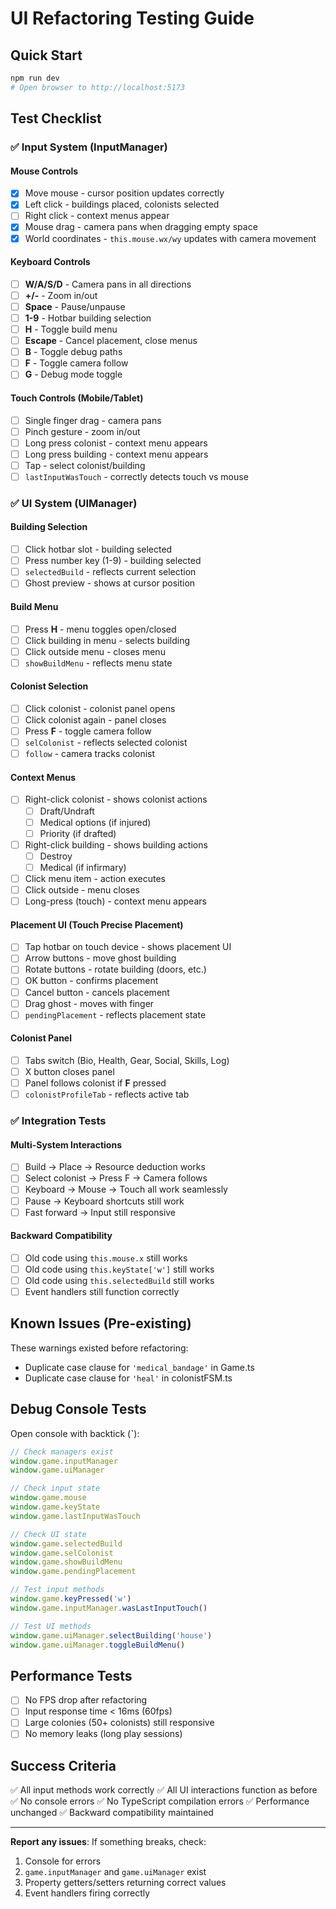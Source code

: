 # UI Refactoring Testing Guide

## Quick Start
```bash
npm run dev
# Open browser to http://localhost:5173
```

## Test Checklist

### ✅ Input System (InputManager)

#### Mouse Controls
- [x] Move mouse - cursor position updates correctly
- [x] Left click - buildings placed, colonists selected
- [ ] Right click - context menus appear
- [x] Mouse drag - camera pans when dragging empty space
- [x] World coordinates - `this.mouse.wx/wy` updates with camera movement

#### Keyboard Controls
- [ ] **W/A/S/D** - Camera pans in all directions
- [ ] **+/-** - Zoom in/out
- [ ] **Space** - Pause/unpause
- [ ] **1-9** - Hotbar building selection
- [ ] **H** - Toggle build menu
- [ ] **Escape** - Cancel placement, close menus
- [ ] **B** - Toggle debug paths
- [ ] **F** - Toggle camera follow
- [ ] **G** - Debug mode toggle

#### Touch Controls (Mobile/Tablet)
- [ ] Single finger drag - camera pans
- [ ] Pinch gesture - zoom in/out
- [ ] Long press colonist - context menu appears
- [ ] Long press building - context menu appears
- [ ] Tap - select colonist/building
- [ ] `lastInputWasTouch` - correctly detects touch vs mouse

### ✅ UI System (UIManager)

#### Building Selection
- [ ] Click hotbar slot - building selected
- [ ] Press number key (1-9) - building selected
- [ ] `selectedBuild` - reflects current selection
- [ ] Ghost preview - shows at cursor position

#### Build Menu
- [ ] Press **H** - menu toggles open/closed
- [ ] Click building in menu - selects building
- [ ] Click outside menu - closes menu
- [ ] `showBuildMenu` - reflects menu state

#### Colonist Selection
- [ ] Click colonist - colonist panel opens
- [ ] Click colonist again - panel closes
- [ ] Press **F** - toggle camera follow
- [ ] `selColonist` - reflects selected colonist
- [ ] `follow` - camera tracks colonist

#### Context Menus
- [ ] Right-click colonist - shows colonist actions
  - [ ] Draft/Undraft
  - [ ] Medical options (if injured)
  - [ ] Priority (if drafted)
- [ ] Right-click building - shows building actions
  - [ ] Destroy
  - [ ] Medical (if infirmary)
- [ ] Click menu item - action executes
- [ ] Click outside - menu closes
- [ ] Long-press (touch) - context menu appears

#### Placement UI (Touch Precise Placement)
- [ ] Tap hotbar on touch device - shows placement UI
- [ ] Arrow buttons - move ghost building
- [ ] Rotate buttons - rotate building (doors, etc.)
- [ ] OK button - confirms placement
- [ ] Cancel button - cancels placement
- [ ] Drag ghost - moves with finger
- [ ] `pendingPlacement` - reflects placement state

#### Colonist Panel
- [ ] Tabs switch (Bio, Health, Gear, Social, Skills, Log)
- [ ] X button closes panel
- [ ] Panel follows colonist if **F** pressed
- [ ] `colonistProfileTab` - reflects active tab

### ✅ Integration Tests

#### Multi-System Interactions
- [ ] Build → Place → Resource deduction works
- [ ] Select colonist → Press F → Camera follows
- [ ] Keyboard → Mouse → Touch all work seamlessly
- [ ] Pause → Keyboard shortcuts still work
- [ ] Fast forward → Input still responsive

#### Backward Compatibility
- [ ] Old code using `this.mouse.x` still works
- [ ] Old code using `this.keyState['w']` still works
- [ ] Old code using `this.selectedBuild` still works
- [ ] Event handlers still function correctly

## Known Issues (Pre-existing)

These warnings existed before refactoring:
- Duplicate case clause for `'medical_bandage'` in Game.ts
- Duplicate case clause for `'heal'` in colonistFSM.ts

## Debug Console Tests

Open console with backtick (**`**):

```javascript
// Check managers exist
window.game.inputManager
window.game.uiManager

// Check input state
window.game.mouse
window.game.keyState
window.game.lastInputWasTouch

// Check UI state
window.game.selectedBuild
window.game.selColonist
window.game.showBuildMenu
window.game.pendingPlacement

// Test input methods
window.game.keyPressed('w')
window.game.inputManager.wasLastInputTouch()

// Test UI methods
window.game.uiManager.selectBuilding('house')
window.game.uiManager.toggleBuildMenu()
```

## Performance Tests

- [ ] No FPS drop after refactoring
- [ ] Input response time < 16ms (60fps)
- [ ] Large colonies (50+ colonists) still responsive
- [ ] No memory leaks (long play sessions)

## Success Criteria

✅ All input methods work correctly
✅ All UI interactions function as before
✅ No console errors
✅ No TypeScript compilation errors
✅ Performance unchanged
✅ Backward compatibility maintained

---

**Report any issues**: If something breaks, check:
1. Console for errors
2. `game.inputManager` and `game.uiManager` exist
3. Property getters/setters returning correct values
4. Event handlers firing correctly
